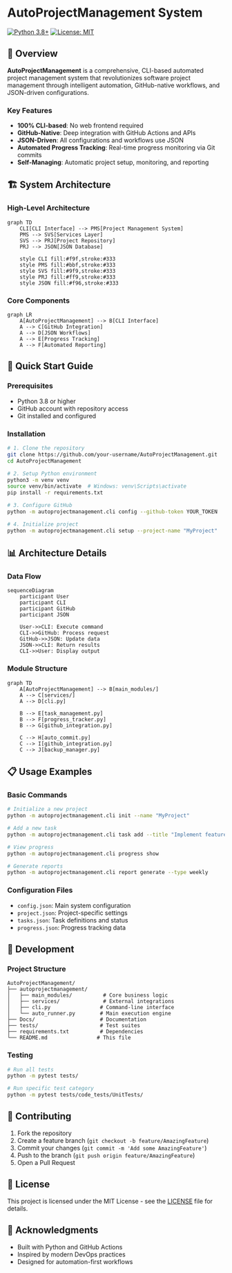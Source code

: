 # AutoProjectManagement System

[![Python 3.8+](https://img.shields.io/badge/python-3.8+-blue.svg)](https://www.python.org/downloads/)
[![License: MIT](https://img.shields.io/badge/License-MIT-yellow.svg)](https://opensource.org/licenses/MIT)

## 🎯 Overview

**AutoProjectManagement** is a comprehensive, CLI-based automated project management system that revolutionizes software project management through intelligent automation, GitHub-native workflows, and JSON-driven configurations.

### Key Features
- **100% CLI-based**: No web frontend required
- **GitHub-Native**: Deep integration with GitHub Actions and APIs
- **JSON-Driven**: All configurations and workflows use JSON
- **Automated Progress Tracking**: Real-time progress monitoring via Git commits
- **Self-Managing**: Automatic project setup, monitoring, and reporting

## 🏗️ System Architecture

### High-Level Architecture
```mermaid
graph TD
    CLI[CLI Interface] --> PMS[Project Management System]
    PMS --> SVS[Services Layer]
    SVS --> PRJ[Project Repository]
    PRJ --> JSON[JSON Database]
    
    style CLI fill:#f9f,stroke:#333
    style PMS fill:#bbf,stroke:#333
    style SVS fill:#9f9,stroke:#333
    style PRJ fill:#ff9,stroke:#333
    style JSON fill:#f96,stroke:#333
```

### Core Components
```mermaid
graph LR
    A[AutoProjectManagement] --> B[CLI Interface]
    A --> C[GitHub Integration]
    A --> D[JSON Workflows]
    A --> E[Progress Tracking]
    A --> F[Automated Reporting]
```

## 🚀 Quick Start Guide

### Prerequisites
- Python 3.8 or higher
- GitHub account with repository access
- Git installed and configured

### Installation

```bash
# 1. Clone the repository
git clone https://github.com/your-username/AutoProjectManagement.git
cd AutoProjectManagement

# 2. Setup Python environment
python3 -m venv venv
source venv/bin/activate  # Windows: venv\Scripts\activate
pip install -r requirements.txt

# 3. Configure GitHub
python -m autoprojectmanagement.cli config --github-token YOUR_TOKEN

# 4. Initialize project
python -m autoprojectmanagement.cli setup --project-name "MyProject"
```

## 📊 Architecture Details

### Data Flow
```mermaid
sequenceDiagram
    participant User
    participant CLI
    participant GitHub
    participant JSON
    
    User->>CLI: Execute command
    CLI->>GitHub: Process request
    GitHub->>JSON: Update data
    JSON->>CLI: Return results
    CLI->>User: Display output
```

### Module Structure
```mermaid
graph TD
    A[AutoProjectManagement] --> B[main_modules/]
    A --> C[services/]
    A --> D[cli.py]
    
    B --> E[task_management.py]
    B --> F[progress_tracker.py]
    B --> G[github_integration.py]
    
    C --> H[auto_commit.py]
    C --> I[github_integration.py]
    C --> J[backup_manager.py]
```

## 📋 Usage Examples

### Basic Commands
```bash
# Initialize a new project
python -m autoprojectmanagement.cli init --name "MyProject"

# Add a new task
python -m autoprojectmanagement.cli task add --title "Implement feature X" --priority high

# View progress
python -m autoprojectmanagement.cli progress show

# Generate reports
python -m autoprojectmanagement.cli report generate --type weekly
```

### Configuration Files
- `config.json`: Main system configuration
- `project.json`: Project-specific settings
- `tasks.json`: Task definitions and status
- `progress.json`: Progress tracking data

## 🔧 Development

### Project Structure
```
AutoProjectManagement/
├── autoprojectmanagement/
│   ├── main_modules/          # Core business logic
│   ├── services/              # External integrations
│   ├── cli.py                # Command-line interface
│   └── auto_runner.py        # Main execution engine
├── Docs/                     # Documentation
├── tests/                    # Test suites
├── requirements.txt          # Dependencies
└── README.md                # This file
```

### Testing
```bash
# Run all tests
python -m pytest tests/

# Run specific test category
python -m pytest tests/code_tests/UnitTests/
```

## 🤝 Contributing

1. Fork the repository
2. Create a feature branch (`git checkout -b feature/AmazingFeature`)
3. Commit your changes (`git commit -m 'Add some AmazingFeature'`)
4. Push to the branch (`git push origin feature/AmazingFeature`)
5. Open a Pull Request

## 📄 License

This project is licensed under the MIT License - see the [LICENSE](LICENSE) file for details.

## 🙏 Acknowledgments

- Built with Python and GitHub Actions
- Inspired by modern DevOps practices
- Designed for automation-first workflows
